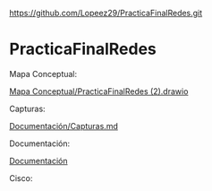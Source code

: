 https://github.com/Lopeez29/PracticaFinalRedes.git

# PracticaFinalRedes


Mapa Conceptual:

[Mapa Conceptual/PracticaFinalRedes (2).drawio](./Mapa%20Conceptual/PracticaFinalRedes%20(2).drawio)


Capturas:

[Documentación/Capturas.md](./Documentación/Capturas.md)

Documentación:

[Documentación](./Documentación/Documentación.md)

Cisco:
